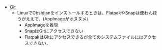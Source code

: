 - [Git](https://publish.obsidian.md/git-doc/Start+here)
	- LinuxでObsidianをインストールするときは、FlatpakやSnapは使わんほうがええで．(AppImageがオヌヌメ)
		- AppImageを推奨
		- SnapはGitにアクセスできない
		- FlatpakはGItにアクセスできるが全てのシステムファイルにはアクセスできない．